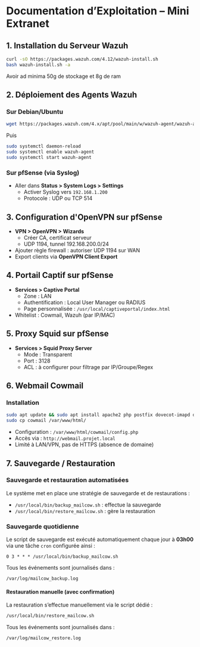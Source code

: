 # Documentation d’Exploitation – Mini Extranet

## 1. Installation du Serveur Wazuh
```bash
curl -sO https://packages.wazuh.com/4.12/wazuh-install.sh
bash wazuh-install.sh -a
```
Avoir ad minima 50g de stockage et 8g de ram

## 2. Déploiement des Agents Wazuh

### Sur Debian/Ubuntu
```bash
wget https://packages.wazuh.com/4.x/apt/pool/main/w/wazuh-agent/wazuh-agent_4.12.0-1_amd64.deb && sudo WAZUH_MANAGER='192.168.1.200' dpkg -i ./wazuh-agent_4.12.0-1_amd64.deb
```
Puis
```bash
sudo systemctl daemon-reload
sudo systemctl enable wazuh-agent
sudo systemctl start wazuh-agent
```


### Sur pfSense (via Syslog)
- Aller dans **Status > System Logs > Settings**
  - Activer Syslog vers `192.168.1.200`
  - Protocole : UDP ou TCP 514

## 3. Configuration d'OpenVPN sur pfSense
- **VPN > OpenVPN > Wizards**
  - Créer CA, certificat serveur
  - UDP 1194, tunnel 192.168.200.0/24
- Ajouter règle firewall : autoriser UDP 1194 sur WAN
- Export clients via **OpenVPN Client Export**

## 4. Portail Captif sur pfSense
- **Services > Captive Portal**
  - Zone : LAN
  - Authentification : Local User Manager ou RADIUS
  - Page personnalisée : `/usr/local/captiveportal/index.html`
- Whitelist : Cowmail, Wazuh (par IP/MAC)

## 5. Proxy Squid sur pfSense
- **Services > Squid Proxy Server**
  - Mode : Transparent
  - Port : 3128
  - ACL : à configurer pour filtrage par IP/Groupe/Regex

## 6. Webmail Cowmail

### Installation
```bash
sudo apt update && sudo apt install apache2 php postfix dovecot-imapd dovecot-pop3d -y
sudo cp cowmail /var/www/html/
```
- Configuration : `/var/www/html/cowmail/config.php`
- Accès via : `http://webmail.projet.local`
- Limité à LAN/VPN, pas de HTTPS (absence de domaine)

## 7. Sauvegarde / Restauration

### Sauvegarde et restauration automatisées

Le système met en place une stratégie de sauvegarde et de restaurations :

- `/usr/local/bin/backup_mailcow.sh` : effectue la sauvegarde
- `/usr/local/bin/restore_mailcow.sh` : gère la restauration

### Sauvegarde quotidienne

Le script de sauvegarde est exécuté automatiquement chaque jour à **03h00** via une tâche `cron` configurée ainsi :

```cron
0 3 * * * /usr/local/bin/backup_mailcow.sh
```

Tous les événements sont journalisés dans :

```
/var/log/mailcow_backup.log
```

#### Restauration manuelle (avec confirmation)

La restauration s’effectue manuellement via le script dédié :

```bash
/usr/local/bin/restore_mailcow.sh
```

Tous les événements sont journalisés dans :

```
/var/log/mailcow_restore.log
```

